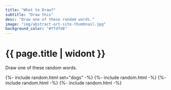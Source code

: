 ```yaml
---
title: "What to Draw?"
subtitle: "Draw this"
desc: "Draw one of these random words."
image: "img/abstract-art-site-thumbnail.jpg"
background_color: "#ffdfd8"
---
```

# {{ page.title | widont }}

Draw one of these random words.

{%- include random.html set="dogs" -%}
{%- include random.html -%}
{%- include random.html -%}
{%- include random.html -%}